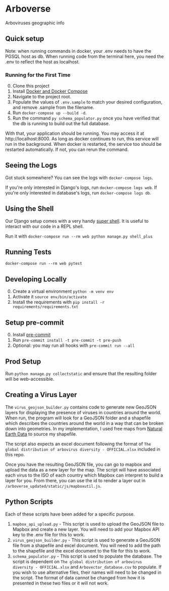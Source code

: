 # Arboverse

Arboviruses geographic info

## Quick setup
Note: when running commands in docker, your .env needs to have the PGSQL host as db. When running code from the terminal here, you need the .env to reflect the host as localhost.

### Running for the First Time

0. Clone this project
1. Install [Docker and Docker Compose](https://docs.docker.com/compose/install/)
2. Navigate to the project root.
3. Populate the values of `.env.sample` to match your desired configuration, and remove .sample from the filename. 
4. Run `docker-compose up --build -d`.
5. Run the command `py schema_populator.py` once you have verified that the db is running to build out the full database.

With that, your application should be running. You may access it at http://localhost:8000. As long as docker continues 
to run, this service will run in the background. When docker is restarted, the service too should be restarted automatically.
If not, you can rerun the command.

## Seeing the Logs

Got stuck somewhere? You can see the logs with `docker-compose logs`.

If you're only interested in Django's logs, run `docker-compose logs web`.
If you're only interested in database's logs, run `docker-compose logs db`.

## Using the Shell

Our Django  setup comes with a very handy [super shell](https://django-extensions.readthedocs.io/en/latest/shell_plus.html). It is useful to interact with our code in a REPL
shell.

Run it with `docker-compose run --rm web python manage.py shell_plus`

## Running Tests

`docker-compose run --rm web pytest`

## Developing Locally

0. Create a virtual environment `python -m venv env`
1. Activate it `source env/bin/activate`
2. Install the requirements with `pip install -r requirements/requirements.txt`

## Setup pre-commit

0. Install [pre-commit](https://pre-commit.com/)
1. Run `pre-commit install -t pre-commit -t pre-push`
2. Optional: you may run all hooks with `pre-commit run --all`


## Prod Setup
Run `python manage.py collectstatic` and ensure that the resulting folder will be web-accessible.


## Creating a Virus Layer
The `virus_geojson_builder.py` contains code to generate new GeoJSON layers for displaying the presence of viruses in countries around the world.
When run, the program will look for a GeoJSON folder and a shapefile which describes the countries around the world in a way that can be broken down
into geometries. In my implementation, I used free maps from [Natural Earth Data](https://www.naturalearthdata.com/) to source my shapefile.

The script also expects an excel document following the format of `The global distribution of arbovirus diversity - OFFICIAL.xlsx` included in this repo.

Once you have the resulting GeoJSON file, you can go to mapbox and upload the data as a new layer for the map. The script will have associated each virus to the ISO of 
each country which Mapbox can interpret to build a layer for you. From there, you can use the id to render a layer out in `/arboverse_updated/static/js/mapboxutil.js`.


## Python Scripts
Each of these scripts have been added for a specific purpose.
1. `mapbox_api_upload.py` - This script is used to upload the GeoJSON file to Mapbox and create a new layer. You will need to add your Mapbox API key to the .env file for this to work.
2. `virus_geojson_builder.py` - This script is used to generate a GeoJSON file from a shapefile and excel document. You will need to add the path to the shapefile and the excel document to the file for this to work.
3. `schema_populator.py` - This script is used to populate the database. The script is dependent on `The global distribution of arbovirus diversity - OFFICIAL.xlsx` and `Arbovector_database.csv` to populate. If you wish to use alternative files, their names will need to be changed in the script. The format of data cannot be changed from how it is presented in these two files or it will not work.
